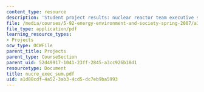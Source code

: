 ```yaml
---
content_type: resource
description: 'Student project results: nuclear reactor team executive summary.'
file: /media/courses/5-92-energy-environment-and-society-spring-2007/a1d88cdf4a523ab34cd5dc7eb9ba5993_nucre_exec_sum.pdf
file_type: application/pdf
learning_resource_types:
- Projects
ocw_type: OCWFile
parent_title: Projects
parent_type: CourseSection
parent_uid: 52d49917-1041-23ff-2845-a3cc926b18d1
resourcetype: Document
title: nucre_exec_sum.pdf
uid: a1d88cdf-4a52-3ab3-4cd5-dc7eb9ba5993
---
```

